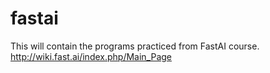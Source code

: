 # fastai
This will contain the programs practiced from FastAI course. http://wiki.fast.ai/index.php/Main_Page
